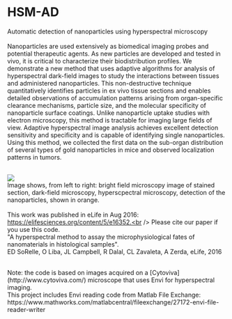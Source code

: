 # HSM-AD<br />
Automatic detection of nanoparticles using hyperspectral microscopy<br />
<br />
Nanoparticles are used extensively as biomedical imaging probes and potential therapeutic agents. As new particles are developed and tested in vivo, it is critical to characterize their biodistribution profiles. We demonstrate a new method that uses adaptive algorithms for analysis of hyperspectral dark-field images to study the interactions between tissues and administered nanoparticles. This non-destructive technique quantitatively identifies particles in ex vivo tissue sections and enables detailed observations of accumulation patterns arising from organ-specific clearance mechanisms, particle size, and the molecular specificity of nanoparticle surface coatings. Unlike nanoparticle uptake studies with electron microscopy, this method is tractable for imaging large fields of view. Adaptive hyperspectral image analysis achieves excellent detection sensitivity and specificity and is capable of identifying single nanoparticles. Using this method, we collected the first data on the sub-organ distribution of several types of gold nanoparticles in mice and observed localization patterns in tumors.<br />
<br />

![](https://cloud.githubusercontent.com/assets/19598320/17883743/2a9c9188-68c9-11e6-9729-f41b902d5dcf.jpg)<br />
Image shows, from left to right: bright field microscopy image of stained section, dark-field microscopy, hyperscpectral microscopy, detection of the nanoparticles, shown in orange.<br />
<br />
This work was published in eLife in Aug 2016: https://elifesciences.org/content/5/e16352.<br />
Please cite our paper if you use this code.<br />
"A hyperspectral method to assay the microphysiological fates of nanomaterials in histological samples".<br />
ED SoRelle, O Liba, JL Campbell, R Dalal, CL Zavaleta, A Zerda, eLife, 2016

<br/>
Note: the code is based on images acquired on a [Cytoviva](http://www.cytoviva.com/) microscope that uses Envi for hyperspectral imaging.<br />
This project includes Envi reading code from Matlab File Exchange:<br /> https://www.mathworks.com/matlabcentral/fileexchange/27172-envi-file-reader-writer
